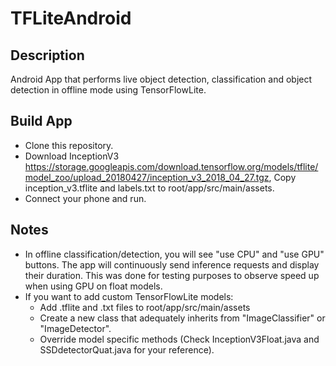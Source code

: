 # TFLiteAndroid

## Description

Android App that performs live object detection, classification and object detection in offline mode using TensorFlowLite.

## Build App

* Clone this repository.
* Download InceptionV3 https://storage.googleapis.com/download.tensorflow.org/models/tflite/model_zoo/upload_20180427/inception_v3_2018_04_27.tgz, Copy inception_v3.tflite and labels.txt to root/app/src/main/assets.
* Connect your phone and run.

## Notes

* In offline classification/detection, you will see "use CPU" and "use GPU" buttons. The app will continuously send inference requests and display their duration. This was done for testing purposes to observe speed up when using GPU on float models.
* If you want to add custom TensorFlowLite models:
  * Add .tflite and .txt files to root/app/src/main/assets
  * Create a new class that adequately inherits from "ImageClassifier" or "ImageDetector".
  * Override model specific methods (Check InceptionV3Float.java and SSDdetectorQuat.java for your reference).
